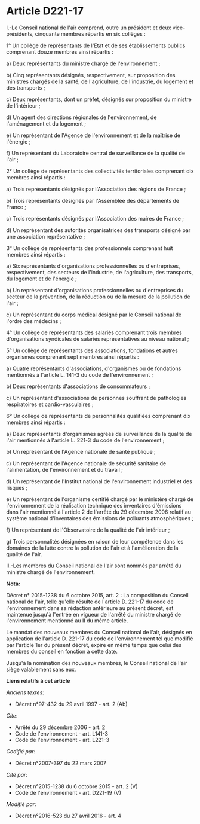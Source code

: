 # Article D221-17

I.-Le Conseil national de l'air comprend, outre un président et deux vice-présidents, cinquante membres répartis en six
collèges : 

1° Un collège de représentants de l'Etat et de ses établissements publics comprenant douze membres ainsi répartis : 

a) Deux représentants du ministre chargé de l'environnement ; 

b) Cinq représentants désignés, respectivement, sur proposition des ministres chargés de la santé, de l'agriculture, de
l'industrie, du logement et des transports ; 

c) Deux représentants, dont un préfet, désignés sur proposition du ministre de l'intérieur ; 

d) Un agent des directions régionales de l'environnement, de l'aménagement et du logement ; 

e) Un représentant de l'Agence de l'environnement et de la maîtrise de l'énergie ; 

f) Un représentant du Laboratoire central de surveillance de la qualité de l'air ; 

2° Un collège de représentants des collectivités territoriales comprenant dix membres ainsi répartis : 

a) Trois représentants désignés par l'Association des régions de France ; 

b) Trois représentants désignés par l'Assemblée des départements de France ; 

c) Trois représentants désignés par l'Association des maires de France ; 

d) Un représentant des autorités organisatrices des transports désigné par une association représentative ; 

3° Un collège de représentants des professionnels comprenant huit membres ainsi répartis : 

a) Six représentants d'organisations professionnelles ou d'entreprises, respectivement, des secteurs de l'industrie, de
l'agriculture, des transports, du logement et de l'énergie ; 

b) Un représentant d'organisations professionnelles ou d'entreprises du secteur de la prévention, de la réduction ou de la
mesure de la pollution de l'air ; 

c) Un représentant du corps médical désigné par le Conseil national de l'ordre des médecins ; 

4° Un collège de représentants des salariés comprenant trois membres d'organisations syndicales de salariés représentatives
au niveau national ; 

5° Un collège de représentants des associations, fondations et autres organismes comprenant sept membres ainsi répartis : 

a) Quatre représentants d'associations, d'organismes ou de fondations mentionnés à l'article L. 141-3 du code de
l'environnement ; 

b) Deux représentants d'associations de consommateurs ; 

c) Un représentant d'associations de personnes souffrant de pathologies respiratoires et cardio-vasculaires ; 

6° Un collège de représentants de personnalités qualifiées comprenant dix membres ainsi répartis : 

a) Deux représentants d'organismes agréés de surveillance de la qualité de l'air mentionnés à l'article L. 221-3 du code de
l'environnement ; 

b) Un représentant de l'Agence nationale de santé publique ; 

c) Un représentant de l'Agence nationale de sécurité sanitaire de l'alimentation, de l'environnement et du travail ; 

d) Un représentant de l'Institut national de l'environnement industriel et des risques ; 

e) Un représentant de l'organisme certifié chargé par le ministère chargé de l'environnement de la réalisation technique des
inventaires d'émissions dans l'air mentionné à l'article 2 de l'arrêté du 29 décembre 2006 relatif au système national
d'inventaires des émissions de polluants atmosphériques ; 

f) Un représentant de l'Observatoire de la qualité de l'air intérieur ; 

g) Trois personnalités désignées en raison de leur compétence dans les domaines de la lutte contre la pollution de l'air et à
l'amélioration de la qualité de l'air. 

II.-Les membres du Conseil national de l'air sont nommés par arrêté du ministre chargé de l'environnement.

**Nota:**

Décret n° 2015-1238 du 6 octobre 2015, art. 2 : La composition du Conseil national de l'air, telle qu'elle résulte de
l'article D. 221-17 du code de l'environnement dans sa rédaction antérieure au présent décret, est maintenue jusqu'à l'entrée
en vigueur de l'arrêté du ministre chargé de l'environnement mentionné au II du même article.

Le mandat des nouveaux membres du Conseil national de l'air, désignés en application de l'article D. 221-17 du code de
l'environnement tel que modifié par l'article 1er du présent décret, expire en même temps que celui des membres du conseil en
fonction à cette date.

Jusqu'à la nomination des nouveaux membres, le Conseil national de l'air siège valablement sans eux.

**Liens relatifs à cet article**

_Anciens textes_:

  - Décret n°97-432 du 29 avril 1997 - art. 2 (Ab)

_Cite_:

  - Arrêté du 29 décembre 2006 - art. 2
  - Code de l'environnement - art. L141-3
  - Code de l'environnement - art. L221-3

_Codifié par_:

  - Décret n°2007-397 du 22 mars 2007

_Cité par_:

  - Décret n°2015-1238 du 6 octobre 2015 - art. 2 (V)
  - Code de l'environnement - art. D221-19 (V)

_Modifié par_:

  - Décret n°2016-523 du 27 avril 2016 - art. 4
